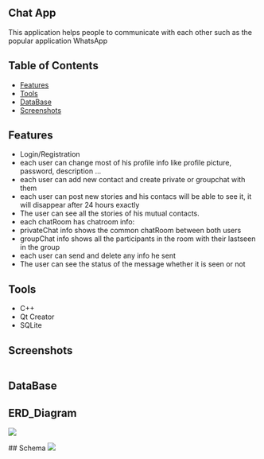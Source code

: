 ## Chat App
This application helps people to communicate with each other such as the popular application WhatsApp


## Table of Contents
- [Features](Features)
- [Tools](Tools)
- [DataBase](DataBase)
- [Screenshots](Screenshots)

## Features
- Login/Registration
- each user can change most of his profile info like profile picture, password, description ...
- each user can add new contact and create private or groupchat with them
- each user can post new stories and his contacs will be able to see it, it will disappear after 24 hours exactly
- The user can see all the stories of his mutual contacts.
- each chatRoom has chatroom info:
- privateChat info shows the common chatRoom between both users               
- groupChat info shows all the participants in the room with their lastseen in the group                               
- each user can send and delete any info he sent
- The user can see the status of the message whether it is seen or not
## Tools
- C++
- Qt Creator
- SQLite
## Screenshots
<img src="">
<p align="center"></p>

## DataBase
## ERD_Diagram
<img src="https://user-images.githubusercontent.com/83420413/171068520-cc285b9e-804a-4791-839f-bfcd26fac8d7.jpg">
<p align="center"></p>
## Schema
<img src="https://user-images.githubusercontent.com/83420413/171070813-bfd8b5f9-cc6b-4d07-bcd1-dc5d3de37a63.jpg">
<p align="center"></p>
